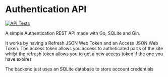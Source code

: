 # Authentication API

[![API Tests](https://github.com/grqphical07/Authentication-API/actions/workflows/tests.yml/badge.svg)](https://github.com/grqphical07/Authentication-API/actions/workflows/tests.yml)

A simple Authentication REST API made with Go, SQLite and Gin.

It works by having a Refresh JSON Web Token and an Access JSON Web Token. The access token allows you access to autheticated parts of the site whilst the refresh token allows
you to get a new access token if the one you have expires

The backend just uses an SQLite database to store account credentials
